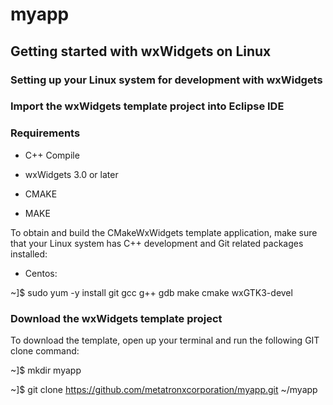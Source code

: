 # myapp

## Getting started with wxWidgets on Linux

### Setting up your Linux system for development with wxWidgets

### Import the wxWidgets template project into Eclipse IDE

### Requirements

* C++ Compile

* wxWidgets 3.0 or later

* CMAKE

* MAKE

To obtain and build the CMakeWxWidgets template application, make sure that your Linux system has C++ development and Git related packages installed:

* Centos:

~]$ sudo yum -y install git gcc g++ gdb make cmake wxGTK3-devel

### Download the wxWidgets template project

To download the template, open up your terminal and run the following GIT clone command:

~]$ mkdir myapp

~]$ git clone https://github.com/metatronxcorporation/myapp.git ~/myapp
